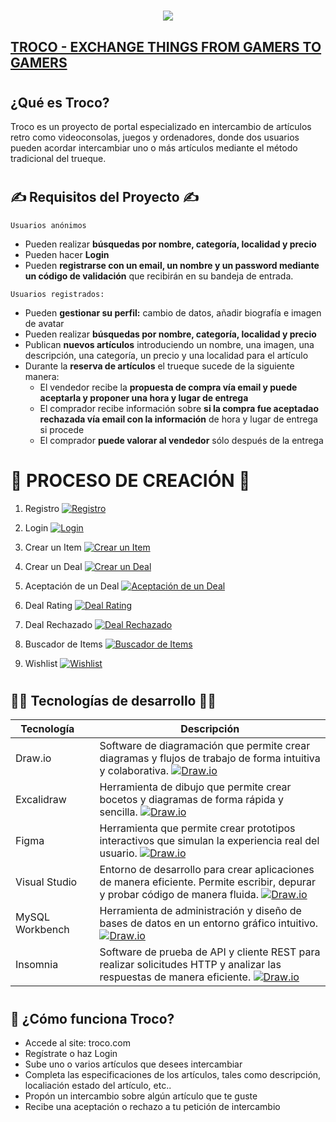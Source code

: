 <h1 align="center">
    <a href="https://sylius.com/github-readme/link/" target="_blank">
        <img src="https://i.postimg.cc/CMttpyBc/Home-Troco.png" />
    </a>
</h1>


## [TROCO - EXCHANGE THINGS FROM GAMERS TO GAMERS ](https://troco.com)
#
## ¿Qué es Troco? 

Troco es un proyecto de portal especializado en intercambio de artículos retro como videoconsolas, juegos y ordenadores, donde dos usuarios pueden acordar intercambiar uno o más artículos mediante el método tradicional del trueque.

#

## ✍️ Requisitos del Proyecto ✍️

`Usuarios anónimos`
- Pueden realizar **búsquedas por nombre, categoría, localidad y precio**
- Pueden hacer **Login**
- Pueden **registrarse con un email, un nombre y un password mediante un código de validación** que recibirán en su bandeja de entrada.

```Usuarios registrados:```
- Pueden **gestionar su perfil:** cambio de datos, añadir biografía e imagen de avatar
- Pueden realizar **búsquedas por nombre, categoría, localidad y precio**
- Publican **nuevos artículos** introduciendo un nombre, una imagen, una descripción, una categoría, un precio y una localidad para el artículo
- Durante la **reserva de artículos** el trueque sucede de la siguiente manera:
  - El vendedor recibe la **propuesta de compra vía email y puede aceptarla y proponer una hora y lugar de entrega**
  - El comprador recibe información sobre **si la compra fue aceptadao rechazada vía email con la información** de hora y lugar de entrega si procede
  - El comprador **puede valorar al vendedor** sólo después de la entrega

#


# 🚀 PROCESO DE CREACIÓN 🚀

1. Registro
   [![Registro](https://i.postimg.cc/WpZcrjdr/1-registration.png)](https://www.youtube.com/watch?v=XnPB8X8v6IQ)

2. Login
   [![Login](https://i.postimg.cc/2SThksmL/2-login.png)](https://www.youtube.com/watch?v=jPrTfIVhIuQ)

3. Crear un Item
   [![Crear un Item](https://i.postimg.cc/6qv6Sv6f/3-create-item.png)](https://www.youtube.com/watch?v=pcg5gDU9Oug)

4. Crear un Deal
   [![Crear un Deal](https://i.postimg.cc/mkKkgGgR/4-create-deal.png)](https://www.youtube.com/watch?v=pcg5gDU9Oug)

5. Aceptación de un Deal
   [![Aceptación de un Deal](https://i.postimg.cc/5tjRJcTn/5-deal-acceptance.png)](https://www.youtube.com/watch?v=W49QuWSMFfc)

6. Deal Rating
   [![Deal Rating](https://i.postimg.cc/XJ12DsQt/6-deal-rating.png)](https://www.youtube.com/watch?v=eB2mRwbeIcY)

7. Deal Rechazado
   [![Deal Rechazado](https://i.postimg.cc/9QCc2Bdr/7-deal-rejected.png)](https://www.youtube.com/zB26OrIx2bw)

8. Buscador de Items
   [![Buscador de Items](https://i.postimg.cc/KjtySK4P/8-searcher.png)](https://www.youtube.com/sxik_c02RZk)

9. Wishlist
   [![Wishlist](https://i.postimg.cc/3RDsmyXs/9-wishlist.png)](https://www.youtube.com/A9MFBNk0Vh8)


#





## 👨‍💻 Tecnologías de desarrollo 👨‍💻
| Tecnología |  | Descripción                                                                     |
|------------|---------|---------------------------------------------------------------------------------|
| Draw.io       || Software de diagramación que permite crear diagramas y flujos de trabajo de forma intuitiva y colaborativa. [![Draw.io](https://i.postimg.cc/L5gqBB4B/drawio.png)](https://github.com/jorge-alejandro/2hand-ecommerce-shop.git)|
| Excalidraw        || Herramienta de dibujo que permite crear bocetos y diagramas de forma rápida y sencilla. [![Draw.io](https://i.postimg.cc/zGmYtw72/excalidraw-troco-2.png)](https://github.com/jorge-alejandro/2hand-ecommerce-shop.git)|     |
| Figma || Herramienta que permite crear prototipos interactivos que simulan la experiencia real del usuario. [![Draw.io](https://i.postimg.cc/PfV9Cb8V/figma-troco.png)](https://github.com/jorge-alejandro/2hand-ecommerce-shop.git)|      |
| Visual Studio || Entorno de desarrollo para crear aplicaciones de manera eficiente. Permite escribir, depurar y probar código de manera fluida. [![Draw.io](https://i.postimg.cc/L5gqBB4B/drawio.png)](https://github.com/jorge-alejandro/2hand-ecommerce-shop.git)|      |
| MySQL Workbench || Herramienta de administración y diseño de bases de datos en un entorno gráfico intuitivo.  [![Draw.io](https://i.postimg.cc/nrknbXL9/mysql-troco.png)](https://github.com/jorge-alejandro/2hand-ecommerce-shop.git)|     |
| Insomnia || Software de prueba de API y cliente REST para realizar solicitudes HTTP y analizar las respuestas de manera eficiente. [![Draw.io](https://i.postimg.cc/xTJ64WFn/insomnia-troco.png)](https://github.com/jorge-alejandro/2hand-ecommerce-shop.git)|      |

#

## 🧐 ¿Cómo funciona Troco?
- Accede al site: troco.com
- Regístrate o haz Login
- Sube uno o varios artículos que desees intercambiar
- Completa las especificaciones de los artículos, tales como descripción, localiación estado del artículo, etc..
- Propón un intercambio sobre algún artículo que te guste
- Recibe una aceptación o rechazo a tu petición de intercambio




